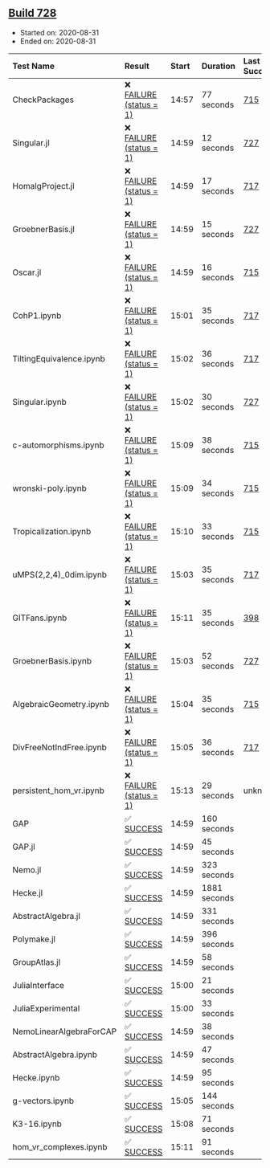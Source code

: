 ## [Build 728](https://oscarci.mathematik.uni-kl.de/job/oscar-stable/728/)

* Started on: 2020-08-31
* Ended on: 2020-08-31

| Test Name    | Result | Start | Duration | Last Success | First Failure |
|:-------------|:-------|:------|:---------|:-------------|:--------------|
| CheckPackages | ❌ [FAILURE (status = 1)](https://oscarci.mathematik.uni-kl.de/job/oscar-stable/728/artifact/logs/build-728/CheckPackages.log) | 14:57 | 77 seconds | [715](https://oscarci.mathematik.uni-kl.de/job/oscar-stable/715/) | [716](https://oscarci.mathematik.uni-kl.de/job/oscar-stable/716/) |
| Singular.jl | ❌ [FAILURE (status = 1)](https://oscarci.mathematik.uni-kl.de/job/oscar-stable/728/artifact/logs/build-728/Singular.jl.log) | 14:59 | 12 seconds | [727](https://oscarci.mathematik.uni-kl.de/job/oscar-stable/727/) | [728](https://oscarci.mathematik.uni-kl.de/job/oscar-stable/728/) |
| HomalgProject.jl | ❌ [FAILURE (status = 1)](https://oscarci.mathematik.uni-kl.de/job/oscar-stable/728/artifact/logs/build-728/HomalgProject.jl.log) | 14:59 | 17 seconds | [717](https://oscarci.mathematik.uni-kl.de/job/oscar-stable/717/) | [718](https://oscarci.mathematik.uni-kl.de/job/oscar-stable/718/) |
| GroebnerBasis.jl | ❌ [FAILURE (status = 1)](https://oscarci.mathematik.uni-kl.de/job/oscar-stable/728/artifact/logs/build-728/GroebnerBasis.jl.log) | 14:59 | 15 seconds | [727](https://oscarci.mathematik.uni-kl.de/job/oscar-stable/727/) | [728](https://oscarci.mathematik.uni-kl.de/job/oscar-stable/728/) |
| Oscar.jl | ❌ [FAILURE (status = 1)](https://oscarci.mathematik.uni-kl.de/job/oscar-stable/728/artifact/logs/build-728/Oscar.jl.log) | 14:59 | 16 seconds | [715](https://oscarci.mathematik.uni-kl.de/job/oscar-stable/715/) | [716](https://oscarci.mathematik.uni-kl.de/job/oscar-stable/716/) |
| CohP1.ipynb | ❌ [FAILURE (status = 1)](https://oscarci.mathematik.uni-kl.de/job/oscar-stable/728/artifact/logs/build-728/CohP1.ipynb.log) | 15:01 | 35 seconds | [717](https://oscarci.mathematik.uni-kl.de/job/oscar-stable/717/) | [718](https://oscarci.mathematik.uni-kl.de/job/oscar-stable/718/) |
| TiltingEquivalence.ipynb | ❌ [FAILURE (status = 1)](https://oscarci.mathematik.uni-kl.de/job/oscar-stable/728/artifact/logs/build-728/TiltingEquivalence.ipynb.log) | 15:02 | 36 seconds | [717](https://oscarci.mathematik.uni-kl.de/job/oscar-stable/717/) | [718](https://oscarci.mathematik.uni-kl.de/job/oscar-stable/718/) |
| Singular.ipynb | ❌ [FAILURE (status = 1)](https://oscarci.mathematik.uni-kl.de/job/oscar-stable/728/artifact/logs/build-728/Singular.ipynb.log) | 15:02 | 30 seconds | [727](https://oscarci.mathematik.uni-kl.de/job/oscar-stable/727/) | [728](https://oscarci.mathematik.uni-kl.de/job/oscar-stable/728/) |
| c-automorphisms.ipynb | ❌ [FAILURE (status = 1)](https://oscarci.mathematik.uni-kl.de/job/oscar-stable/728/artifact/logs/build-728/c-automorphisms.ipynb.log) | 15:09 | 38 seconds | [715](https://oscarci.mathematik.uni-kl.de/job/oscar-stable/715/) | [716](https://oscarci.mathematik.uni-kl.de/job/oscar-stable/716/) |
| wronski-poly.ipynb | ❌ [FAILURE (status = 1)](https://oscarci.mathematik.uni-kl.de/job/oscar-stable/728/artifact/logs/build-728/wronski-poly.ipynb.log) | 15:09 | 34 seconds | [715](https://oscarci.mathematik.uni-kl.de/job/oscar-stable/715/) | [716](https://oscarci.mathematik.uni-kl.de/job/oscar-stable/716/) |
| Tropicalization.ipynb | ❌ [FAILURE (status = 1)](https://oscarci.mathematik.uni-kl.de/job/oscar-stable/728/artifact/logs/build-728/Tropicalization.ipynb.log) | 15:10 | 33 seconds | [715](https://oscarci.mathematik.uni-kl.de/job/oscar-stable/715/) | [716](https://oscarci.mathematik.uni-kl.de/job/oscar-stable/716/) |
| uMPS(2,2,4)_0dim.ipynb | ❌ [FAILURE (status = 1)](https://oscarci.mathematik.uni-kl.de/job/oscar-stable/728/artifact/logs/build-728/uMPS-2-2-4-_0dim.ipynb.log) | 15:03 | 35 seconds | [717](https://oscarci.mathematik.uni-kl.de/job/oscar-stable/717/) | [718](https://oscarci.mathematik.uni-kl.de/job/oscar-stable/718/) |
| GITFans.ipynb | ❌ [FAILURE (status = 1)](https://oscarci.mathematik.uni-kl.de/job/oscar-stable/728/artifact/logs/build-728/GITFans.ipynb.log) | 15:11 | 35 seconds | [398](https://oscarci.mathematik.uni-kl.de/job/oscar-stable/398/) | [399](https://oscarci.mathematik.uni-kl.de/job/oscar-stable/399/) |
| GroebnerBasis.ipynb | ❌ [FAILURE (status = 1)](https://oscarci.mathematik.uni-kl.de/job/oscar-stable/728/artifact/logs/build-728/GroebnerBasis.ipynb.log) | 15:03 | 52 seconds | [727](https://oscarci.mathematik.uni-kl.de/job/oscar-stable/727/) | [728](https://oscarci.mathematik.uni-kl.de/job/oscar-stable/728/) |
| AlgebraicGeometry.ipynb | ❌ [FAILURE (status = 1)](https://oscarci.mathematik.uni-kl.de/job/oscar-stable/728/artifact/logs/build-728/AlgebraicGeometry.ipynb.log) | 15:04 | 35 seconds | [715](https://oscarci.mathematik.uni-kl.de/job/oscar-stable/715/) | [716](https://oscarci.mathematik.uni-kl.de/job/oscar-stable/716/) |
| DivFreeNotIndFree.ipynb | ❌ [FAILURE (status = 1)](https://oscarci.mathematik.uni-kl.de/job/oscar-stable/728/artifact/logs/build-728/DivFreeNotIndFree.ipynb.log) | 15:05 | 36 seconds | [717](https://oscarci.mathematik.uni-kl.de/job/oscar-stable/717/) | [718](https://oscarci.mathematik.uni-kl.de/job/oscar-stable/718/) |
| persistent_hom_vr.ipynb | ❌ [FAILURE (status = 1)](https://oscarci.mathematik.uni-kl.de/job/oscar-stable/728/artifact/logs/build-728/persistent_hom_vr.ipynb.log) | 15:13 | 29 seconds | unknown | unknown |
| GAP | ✅ [SUCCESS](https://oscarci.mathematik.uni-kl.de/job/oscar-stable/728/artifact/logs/build-728/GAP.log) | 14:59 | 160 seconds |  |  |
| GAP.jl | ✅ [SUCCESS](https://oscarci.mathematik.uni-kl.de/job/oscar-stable/728/artifact/logs/build-728/GAP.jl.log) | 14:59 | 45 seconds |  |  |
| Nemo.jl | ✅ [SUCCESS](https://oscarci.mathematik.uni-kl.de/job/oscar-stable/728/artifact/logs/build-728/Nemo.jl.log) | 14:59 | 323 seconds |  |  |
| Hecke.jl | ✅ [SUCCESS](https://oscarci.mathematik.uni-kl.de/job/oscar-stable/728/artifact/logs/build-728/Hecke.jl.log) | 14:59 | 1881 seconds |  |  |
| AbstractAlgebra.jl | ✅ [SUCCESS](https://oscarci.mathematik.uni-kl.de/job/oscar-stable/728/artifact/logs/build-728/AbstractAlgebra.jl.log) | 14:59 | 331 seconds |  |  |
| Polymake.jl | ✅ [SUCCESS](https://oscarci.mathematik.uni-kl.de/job/oscar-stable/728/artifact/logs/build-728/Polymake.jl.log) | 14:59 | 396 seconds |  |  |
| GroupAtlas.jl | ✅ [SUCCESS](https://oscarci.mathematik.uni-kl.de/job/oscar-stable/728/artifact/logs/build-728/GroupAtlas.jl.log) | 14:59 | 58 seconds |  |  |
| JuliaInterface | ✅ [SUCCESS](https://oscarci.mathematik.uni-kl.de/job/oscar-stable/728/artifact/logs/build-728/JuliaInterface.log) | 15:00 | 21 seconds |  |  |
| JuliaExperimental | ✅ [SUCCESS](https://oscarci.mathematik.uni-kl.de/job/oscar-stable/728/artifact/logs/build-728/JuliaExperimental.log) | 15:00 | 33 seconds |  |  |
| NemoLinearAlgebraForCAP | ✅ [SUCCESS](https://oscarci.mathematik.uni-kl.de/job/oscar-stable/728/artifact/logs/build-728/NemoLinearAlgebraForCAP.log) | 14:59 | 38 seconds |  |  |
| AbstractAlgebra.ipynb | ✅ [SUCCESS](https://oscarci.mathematik.uni-kl.de/job/oscar-stable/728/artifact/logs/build-728/AbstractAlgebra.ipynb.log) | 14:59 | 47 seconds |  |  |
| Hecke.ipynb | ✅ [SUCCESS](https://oscarci.mathematik.uni-kl.de/job/oscar-stable/728/artifact/logs/build-728/Hecke.ipynb.log) | 14:59 | 95 seconds |  |  |
| g-vectors.ipynb | ✅ [SUCCESS](https://oscarci.mathematik.uni-kl.de/job/oscar-stable/728/artifact/logs/build-728/g-vectors.ipynb.log) | 15:05 | 144 seconds |  |  |
| K3-16.ipynb | ✅ [SUCCESS](https://oscarci.mathematik.uni-kl.de/job/oscar-stable/728/artifact/logs/build-728/K3-16.ipynb.log) | 15:08 | 71 seconds |  |  |
| hom_vr_complexes.ipynb | ✅ [SUCCESS](https://oscarci.mathematik.uni-kl.de/job/oscar-stable/728/artifact/logs/build-728/hom_vr_complexes.ipynb.log) | 15:11 | 91 seconds |  |  |
